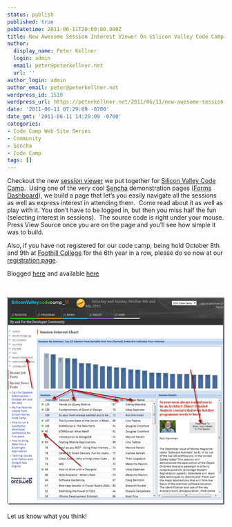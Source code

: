 ```yaml
---
status: publish
published: true
pubDatetime: 2011-06-11T20:00:00.000Z
title: New Awesome Session Interest Viewer On Silicon Valley Code Camp Web Site
author:
  display_name: Peter Kellner
  login: admin
  email: peter@peterkellner.net
  url: ''
author_login: admin
author_email: peter@peterkellner.net
wordpress_id: 1510
wordpress_url: https://peterkellner.net/2011/06/11/new-awesome-session-interest-viewer-on-silicon-valley-code-camp-web-site/
date: '2011-06-11 07:29:09 -0700'
date_gmt: '2011-06-11 14:29:09 -0700'
categories:
- Code Camp Web Site Series
- Community
- Sencha
- Code Camp
tags: []
---
```

<p>Checkout the new <a href="http://www.siliconvalley-codecamp.com/SessionInterestChart.aspx">session viewer</a> we put together for <a href="http://www.siliconvalley-codecamp.com/">Silicon Valley Code Camp</a>.&#160; Using one of the very cool <a href="http://www.sencha.com/">Sencha</a> demonstration pages (<a href="http://dev.sencha.com/deploy/ext-4.0.2/examples/charts/FormDashboard.html">Forms Dashboard</a>), we build a page that let’s you easily navigate all the sessions as well as express interest in attending them.&#160; Come read about it as well as play with it. You don’t have to be logged in, but then you miss half the fun (selecting interest in sessions).&#160; The source code is right under your mouse. Press View Source once you are on the page and you’ll see how simple it was to build.</p>
<p>Also, if you have not registered for our code camp, being hold October 8th and 9th at <a href="http://www.foothill.fhda.edu/index.php">Foothill College</a> for the 6th year in a row, please do so now at our <a href="http://www.siliconvalley-codecamp.com/Register.aspx">registration page</a>.</p>
<p>Blogged <a href="http://blog.siliconvalley-codecamp.com/2011/06/11/a-new-page-for-showing-interest-in-sessions-and-counts-up/">here</a> and available <a href="http://siliconvalley-codecamp.com/SessionInterestChart.aspx">here</a></p>
<p>&#160;</p>
<p><a href="http://blog.siliconvalley-codecamp.com/2011/06/11/a-new-page-for-showing-interest-in-sessions-and-counts-up/"><img style="background-image: none; border-bottom: 0px; border-left: 0px; padding-left: 0px; padding-right: 0px; display: inline; border-top: 0px; border-right: 0px; padding-top: 0px" title="image" border="0" alt="image" src="/wp/wp-content/uploads/2011/06/image8.png" width="515" height="483" /></a></p>
<p>Let us know what you think!</p>
